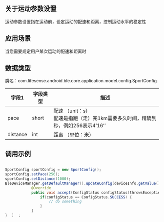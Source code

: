 <a name="65B99"></a>
## 关于运动参数设置
运动参数设置指在运动前，设定运动的配速和距离，控制运动水平的稳定性
<a name="FgWWQ"></a>
## 应用场景
当您需要规定用户某次运动的配速和距离时
<a name="jOoPi"></a>
## 数据类型
类名：com.lifesense.android.ble.core.application.model.config.SportConfig

| 字段1 | 字段类型 | 描述 |
| --- | --- | --- |
| pace | short | 配速 （unit：s） <br />配速是指跑（走）完1km需要多久时间，精确到秒，例如256表示4’16’’ |
| distance | int | 距离 （单位：米） |

<a name="SBK9X"></a>
## 调用示例
```java

SportConfig sportConfig = new SportConfig();
sportConfig.setPace(256);
sportConfig.setDistance(1000);
BleDeviceManager.getDefaultManager().updateConfig(deviceInfo.getValue().getMac(), sportConfig, new Consumer<ConfigStatus>() {
            @Override
            public void accept(ConfigStatus configStatus)throwsException{   
                if(configStatus == ConfigStatus.SUCCESS) {
					// do something
                }
            }
}  )  ;
```

